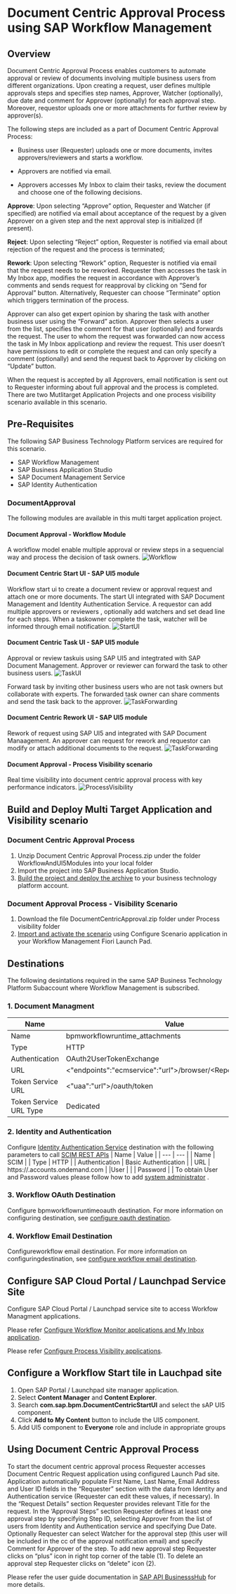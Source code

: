 # Document Centric Approval Process using SAP  Workflow Management
## Overview
Document Centric Approval Process enables customers to automate approval or review of documents  involving multiple business users from different organizations. Upon creating a request, user defines multiple approvals steps and specifies step names, Approver, Watcher (optionally), due date and comment for Approver (optionally) for each approval step. Moreover, requestor uploads one or more attachments for further review by approver(s). 

The following steps are included as a part of Document Centric Approval Process:

- Business user (Requester) uploads one or more documents, invites approvers/reviewers and starts a workflow.

- Approvers are notified via email.

- Approvers accesses My Inbox to claim their tasks, review the document and choose one of the following decisions. 

 
 **Approve**:  Upon selecting “Approve” option, Requester and Watcher (if specified) are notified via email about acceptance of the request               by a given Approver on a given step and the next approval step is initialized (if present).
 
 **Reject**:   Upon selecting “Reject” option, Requester is notified via email about rejection of the request and the process is     terminated;
  
 **Rework**: 	Upon selecting “Rework” option, Requester is notified via email that the request needs to be reworked. Requester then accesses the task in My Inbox app, modifies the request in accordance with Approver’s comments and sends request for reapproval by clicking on “Send for Approval” button. Alternatively, Requester can choose “Terminate” option which triggers termination of the process.	

Approver can also get expert opinion by sharing the task with another business user using the “Forward” action. Approver then selects a user from the list, specifies the comment for that user (optionally) and forwards the request. The user to whom the request was forwarded can now access the task in My Inbox applicationp and review the request. This user doesn’t have permissions to edit or complete the request and can only specify a comment (optionally) and send the request back to Approver by clicking on “Update” button.

When the request is accepted by all Approvers, email notification is sent out to Requester informing about full approval and the process is completed.
There are two Mutlitarget Application Projects and one process visibility scenario available in this scenario.
## Pre-Requisites
The following SAP Business Technology Platform services are required for this scenario.
 - SAP  Workflow Management
 - SAP  Business Application Studio
 - SAP  Document Management Service
 - SAP  Identity Authentication 
  
### DocumentApproval
The following modules are available in this multi target application project.
#### Document Approval - Workflow Module
A workflow model enable multiple approval or review steps in a sequencial way and process the decision of task owners.
![Workflow](https://github.com/SAP/cloud-workflow-samples/blob/master/cf-documentcentricapprovalprocess-lp/images/documentWorkflow.jpg?raw=true)
#### Document Centric Start UI - SAP UI5 module
Workflow start ui to create a document review or approval request and attach one or more documents. The start UI integrated with SAP Document Management and Identity Authentication Service.
A requestor can add multiple approvers or reviewers , optionally add watchers and set dead line for each steps. When a taskowner complete the task, watcher will be informed through email notification.
![StartUI](https://github.com/SAP/cloud-workflow-samples/blob/master/cf-documentcentricapprovalprocess-lp/images/startUI.png?raw=true) 
#### Document Centric Task UI - SAP UI5 module
Approval or review taskuis using SAP UI5 and integtrated with SAP Document Management.  Approver or reviewer can forward the task to other business users. 
![TaskUI](https://github.com/SAP/cloud-workflow-samples/blob/master/cf-documentcentricapprovalprocess-lp/images/taskUI.png?raw=true) 

Forward task by inviting other business users who are not task owners but collaborate with experts. The forwarded task owner can share comments and send the task back to the approver.
![TaskForwarding](https://github.com/SAP/cloud-workflow-samples/blob/master/cf-documentcentricapprovalprocess-lp/images/taskforwarding.png?raw=true) 
#### Document Centric Rework UI - SAP UI5 module
Rework of request using SAP UI5 and integrated with SAP  Document Manaagement.
An approver can request for rework and requestor can modify or attach additional documents to the request.
![TaskForwarding](https://github.com/SAP/cloud-workflow-samples/blob/master/cf-documentcentricapprovalprocess-lp/images/reworktask.png?raw=true) 

#### Document Approval - Process Visibility scenario
Real time visibility into document centric approval process with key performance indicators.
![ProcessVisibility](https://github.com/SAP/cloud-workflow-samples/blob/master/cf-documentcentricapprovalprocess-lp/images/processvisibility.png?raw=true)
## Build and Deploy Multi Target Application and Visibility scenario
 ### Document Centric Approval Process
  
1. Unzip Document Centric Approval Process.zip under the folder WorkflowAndUI5Modules     into your local folder
2. Import the project  into SAP Business Application Studio.
3. [Build the project and deploy the archive](https://help.sap.com/viewer/9d1db9835307451daa8c930fbd9ab264/Cloud/en-US/97ef204c568c4496917139cee61224a6.html)  to your business technology platform account.


### Document Approval Process - Visibility Scenario
1. Download the file DocumentCentricApproval.zip folder under Process visibility folder
2. [Import and activate  the scenario](https://help.sap.com/viewer/62fd39fa3eae4046b23dba285e84bfd4/Cloud/en-US/879735a2cbc244578767d32610c8c141.html) using Configure Scenario application in your Workflow Management Fiori Launch Pad.

## Destinations
The following desintations required in the same SAP Business Technology Platform Subaccount where Workflow Management is subscribed.

### 1. Document Managment

| Name | Value |
| --- | --- |
| Name | bpmworkflowruntime_attachments |
| Type | HTTP |
| Authentication | OAuth2UserTokenExchange |
| URL | <"endpoints":"ecmservice":"url">/browser/<Repository_ID>/root/ 
| Token Service URL | <"uaa":"url">/oauth/token |
| Token Service URL Type | Dedicated |

### 2. Identity and Authentication
Configure [ Identity Authentication Service](https://help.sap.com/viewer/6d6d63354d1242d185ab4830fc04feb1/Cloud/en-US/d17a116432d24470930ebea41977a888.html) destination with the following parameters to call [SCIM REST APIs](https://help.sap.com/viewer/6d6d63354d1242d185ab4830fc04feb1/Cloud/en-US/2f215687fcf34170b0bbc8b36b60f2e9.html)
| Name | Value |
| --- | --- |
| Name | SCIM |
| Type | HTTP |
| Authentication | Basic Authentication |
| URL | https://<IAS tenant ID>.accounts.ondemand.com | 
|User |  |
| Password |  |
To obtain User and Password values please follow how to add [system administrator](https://help.sap.com/viewer/6d6d63354d1242d185ab4830fc04feb1/Cloud/en-US/bbbdbdd3899942ce874f3aae9ba9e21d.html#loiocefb742a36754b18bbe5c3503ac6d87c) . 

### 3. Workflow OAuth Destination
Configure bpmworkflowruntimeoauth destination. For more information on configuring destination, see [configure oauth destination](https://help.sap.com/viewer/e157c391253b4ecd93647bf232d18a83/Cloud/en-US/e8b9b990bf69416d910ed7d26512b207.html).                                            
### 4. Workflow Email Destination
Configureworkflow   email   destination. For   more   information   on   configuringdestination, see [configure workflow email destination](https://help.sap.com/viewer/e157c391253b4ecd93647bf232d18a83/Cloud/en-US/45220d841c704a4c8ac78618207ee103.html).

## Configure SAP Cloud Portal / Launchpad Service Site
Configure SAP Cloud Portal / Launchpad service site to access Workfow Managment applications.

Please refer [Configure Workflow Monitor applications and My Inbox application](https://help.sap.com/viewer/e157c391253b4ecd93647bf232d18a83/Cloud/en-US/97c079f9317c42bba31cc9ca9d4cc7c3.html).

Please refer [Configure Process Visibility applications](https://help.sap.com/viewer/62fd39fa3eae4046b23dba285e84bfd4/Cloud/en-US/1d7f29c27b084fe986508b1f0dd3d240.html).

## Configure a Workflow Start tile in Lauchpad site
1. Open SAP Portal / Launchpad site manager application.
2. Select **Content Manager** and **Content Explorer**.
3. Search **com.sap.bpm.DocumentCentricStartUI** and select the sAP UI5 component.
4. Click **Add to My Content** button to include the UI5 component.
5. Add  UI5 component to **Everyone** role and include in appropriate groups

## Using Document Centric Approval Process

To start the document centric approval process Requester accesses Document Centric Request application using configured Launch Pad site. 
Application automatically populate First Name, Last Name, Email Address and User ID fields in the “Requester” section with the data from Identity and Authentication service (Requester can edit these values, if necessary). 
In the “Request Details” section Requester provides relevant Title for the request. 
In the ‘Approval Steps” section Requester defines at least one approval step by specifying Step ID, selecting Approver from the list of users from Identity and Authentication service and specifying Due Date. Optionally Requester can select Watcher for the approval step (this user will be included in the cc of the approval notification email) and specify Comment for Approver of the step. To add new approval step Requester clicks on “plus” icon in right top corner of the table (1). To delete an approval step Requester clicks on “delete” icon (2).

Please refer the user guide documentation in [SAP API BusinesssHub](https://api.sap.com/package/documentcentricapprovalprocess?section=Overview) for more details.

